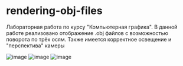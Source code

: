 # rendering-obj-files
Лабораторная работа по курсу "Компьютерная графика". В данной работе реализовано отображение .obj файлов с возможностью поворота по трёх осям. Также имеется корректное освещение и "перспектива" камеры

![image](https://user-images.githubusercontent.com/71886485/169715182-c0cd9f1a-7965-4e34-aee5-44ea4f59069a.png)
![image](https://user-images.githubusercontent.com/71886485/169715289-df8cc6f0-7005-453c-ab87-5ed9ed89d967.png)
![image](https://user-images.githubusercontent.com/71886485/169715374-0dda908d-5292-4fc6-9a02-c015977f23c6.png)

